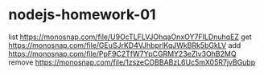 # nodejs-homework-01
list
https://monosnap.com/file/U9OcTLFLVJOhqaOnxOY7FILDnuhqEZ
get
https://monosnap.com/file/GEuSJrKD4VJhbprlKqJWkBRk5bGkLV
add
https://monosnap.com/file/PpF9C2TfW7YpCGRMY23eZIv3OhB2MQ
remove
https://monosnap.com/file/1zszeCOBBABzL6Uc5mX05R7jvBGubp